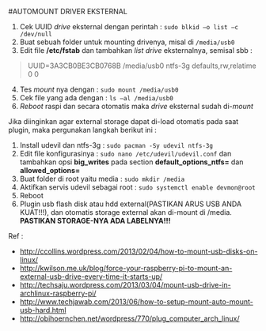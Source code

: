 #AUTOMOUNT DRIVER EKSTERNAL
1. Cek UUID *drive* eksternal dengan perintah : `sudo blkid –o list –c /dev/null`
2. Buat sebuah folder untuk mounting drivenya, misal di `/media/usb0`
3. Edit file **/etc/fstab** dan tambahkan *list* *drive* eksternalnya, semisal sbb :

 > UUID=3A3CB0BE3CB0768B   /media/usb0     ntfs-3g    defaults,rw,relatime      0       0

4. Tes *mount* nya dengan : `sudo mount /media/usb0`
5. Cek file yang ada dengan : `ls –al /media/usb0`
6. *Reboot* raspi dan secara otomatis maka *drive* eksternal sudah di-*mount*

Jika diinginkan agar external storage dapat di-load otomatis pada saat plugin, maka pergunakan langkah berikut ini :
1. Install udevil dan ntfs-3g : `sudo pacman -Sy udevil ntfs-3g`
2. Edit file konfigurasinya : `sudo nano /etc/udevil/udevil.conf` dan tambahkan opsi **big_writes** pada section **default_options_ntfs=** dan **allowed_options=**
3. Buat folder di root yaitu media : `sudo mkdir /media`
4. Aktifkan servis udevil sebagai root : `sudo systemctl enable devmon@root`
5. Reboot
6. Plugin usb flash disk atau hdd external(PASTIKAN ARUS USB ANDA KUAT!!!), dan otomatis storage external akan di-mount di /media. **PASTIKAN STORAGE-NYA ADA LABELNYA!!!**

Ref :
 - http://ccollins.wordpress.com/2013/02/04/how-to-mount-usb-disks-on-linux/
 - http://kwilson.me.uk/blog/force-your-raspberry-pi-to-mount-an-external-usb-drive-every-time-it-starts-up/
 - http://techsaju.wordpress.com/2013/03/04/mount-usb-drive-in-archlinux-raspberry-pi/
 - http://www.techjawab.com/2013/06/how-to-setup-mount-auto-mount-usb-hard.html
 - http://obihoernchen.net/wordpress/770/plug_computer_arch_linux/
